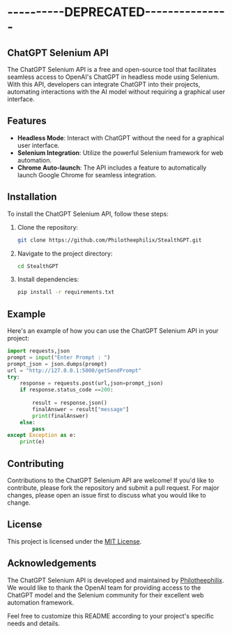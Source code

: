 # ----------DEPRECATED---------------

## ChatGPT Selenium API

The ChatGPT Selenium API is a free and open-source tool that facilitates seamless access to OpenAI's ChatGPT in headless mode using Selenium. With this API, developers can integrate ChatGPT into their projects, automating interactions with the AI model without requiring a graphical user interface.

## Features

- **Headless Mode**: Interact with ChatGPT without the need for a graphical user interface.
- **Selenium Integration**: Utilize the powerful Selenium framework for web automation.
- **Chrome Auto-launch**: The API includes a feature to automatically launch Google Chrome for seamless integration.

## Installation

To install the ChatGPT Selenium API, follow these steps:

1. Clone the repository:
   ```bash
   git clone https://github.com/Philotheephilix/StealthGPT.git
   ```

2. Navigate to the project directory:
   ```bash
   cd StealthGPT
   ```

3. Install dependencies:
   ```bash
   pip install -r requirements.txt
   ```

## Example

Here's an example of how you can use the ChatGPT Selenium API in your project:

```python
import requests,json
prompt = input("Enter Prompt : ")
prompt_json = json.dumps(prompt)
url = "http://127.0.0.1:5000/getSendPrompt"
try:
    response = requests.post(url,json=prompt_json)
    if response.status_code ==200:
        
        result = response.json()
        finalAnswer = result["message"]
        print(finalAnswer)
    else:
        pass
except Exception as e:
    print(e)
```

## Contributing

Contributions to the ChatGPT Selenium API are welcome! If you'd like to contribute, please fork the repository and submit a pull request. For major changes, please open an issue first to discuss what you would like to change.

## License

This project is licensed under the [MIT License](LICENSE).

## Acknowledgements

The ChatGPT Selenium API is developed and maintained by [Philotheephilix](https://github.com/Philotheephilix). We would like to thank the OpenAI team for providing access to the ChatGPT model and the Selenium community for their excellent web automation framework.

Feel free to customize this README according to your project's specific needs and details.
